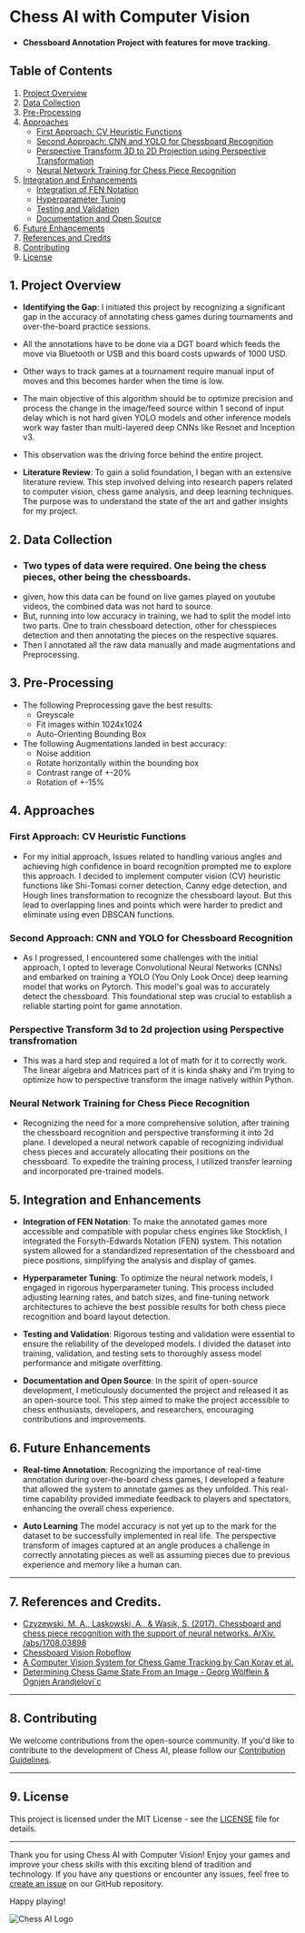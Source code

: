 # Chess AI with Computer Vision

- #### Chessboard Annotation Project with features for move tracking.


## Table of Contents

1. [Project Overview](#1-project-overview)
2. [Data Collection](#2-data-collection)
3. [Pre-Processing](#3-pre-processing)
4. [Approaches](#4-approaches)
   - [First Approach: CV Heuristic Functions](#first-approach-cv-heuristic-functions)
   - [Second Approach: CNN and YOLO for Chessboard Recognition](#second-approach-cnn-and-yolo-for-chessboard-recognition)
   - [Perspective Transform 3D to 2D Projection using Perspective Transformation](#perspective-transform-3d-to-2d-projection-using-perspective-transformation)
   - [Neural Network Training for Chess Piece Recognition](#neural-network-training-for-chess-piece-recognition)
5. [Integration and Enhancements](#5-integration-and-enhancements)
   - [Integration of FEN Notation](#integration-of-fen-notation)
   - [Hyperparameter Tuning](#hyperparameter-tuning)
   - [Testing and Validation](#testing-and-validation)
   - [Documentation and Open Source](#documentation-and-open-source)
6. [Future Enhancements](#6-future-enhancements)
7. [References and Credits](#7-references-and-credits)
8. [Contributing](#8-contributing)
9. [License](#9-license)


## 1. Project Overview

- **Identifying the Gap**: I initiated this project by recognizing a significant gap in the accuracy of annotating chess games during tournaments and over-the-board practice sessions.
- All the annotations have to be done via a DGT board which feeds the move via Bluetooth or USB and this board costs upwards of 1000 USD.
- Other ways to track games at a tournament require manual input of moves and this becomes harder when the time is low.
- The main objective of this algorithm should be to optimize precision and process the change in the image/feed source within 1 second of input delay which is not hard given YOLO models and other inference models work way faster than multi-layered deep CNNs like Resnet and Inception v3.
- This observation was the driving force behind the entire project.

- **Literature Review**: To gain a solid foundation, I began with an extensive literature review. This step involved delving into research papers related to computer vision, chess game analysis, and deep learning techniques. The purpose was to understand the state of the art and gather insights for my project.

## 2. Data Collection
- ### Two types of data were required. One being the chess pieces, other being the chessboards.
- given, how this data can be found on live games played on youtube videos, the combined data was not hard to source.
- But, running into low accuracy in training, we had to split the model into two parts. One to train chessboard detection, other for chesspieces detection and then annotating the pieces on the respective squares.
- Then I annotated all the raw data manually and made augmentations and Preprocessing.

## 3. Pre-Processing
- The following Preprocessing gave the best results:
  - Greyscale
  - Fit images within 1024x1024
  - Auto-Orienting Bounding Box
- The following Augmentations landed in best accuracy:
  - Noise addition
  - Rotate horizontally within the bounding box
  - Contrast range of +-20%
  - Rotation of +-15%

## 4. Approaches

### First Approach: CV Heuristic Functions

- For my initial approach, Issues related to handling various angles and achieving high confidence in board recognition prompted me to explore this approach. I decided to implement computer vision (CV) heuristic functions like Shi-Tomasi corner detection, Canny edge detection, and Hough lines transformation to recognize the chessboard layout. But this lead to overlapping lines and points which were harder to predict and eliminate using even DBSCAN functions.


### Second Approach: CNN and YOLO for Chessboard Recognition

-  As I progressed, I encountered some challenges with the initial approach, I opted to leverage Convolutional Neural Networks (CNNs) and embarked on training a YOLO (You Only Look Once) deep learning model that works on Pytorch. This model's goal was to accurately detect the chessboard. This foundational step was crucial to establish a reliable starting point for game annotation.

### Perspective Transform 3d to 2d projection using Perspective transfromation
- This was a hard step and required a lot of math for it to correctly work. The linear algebra and Matrices part of it is kinda shaky and I'm trying to optimize how to perspective transform the image natively within Python.

### Neural Network Training for Chess Piece Recognition

- Recognizing the need for a more comprehensive solution, after training the chessboard recognition and perspective transforming it into 2d plane. I developed a neural network capable of recognizing individual chess pieces and accurately allocating their positions on the chessboard. To expedite the training process, I utilized transfer learning and incorporated pre-trained models.

## 5. Integration and Enhancements

- **Integration of FEN Notation**: To make the annotated games more accessible and compatible with popular chess engines like Stockfish, I integrated the Forsyth-Edwards Notation (FEN) system. This notation system allowed for a standardized representation of the chessboard and piece positions, simplifying the analysis and display of games.

- **Hyperparameter Tuning**: To optimize the neural network models, I engaged in rigorous hyperparameter tuning. This process included adjusting learning rates, and batch sizes, and fine-tuning network architectures to achieve the best possible results for both chess piece recognition and board layout detection.

- **Testing and Validation**: Rigorous testing and validation were essential to ensure the reliability of the developed models. I divided the dataset into training, validation, and testing sets to thoroughly assess model performance and mitigate overfitting.

- **Documentation and Open Source**: In the spirit of open-source development, I meticulously documented the project and released it as an open-source tool. This step aimed to make the project accessible to chess enthusiasts, developers, and researchers, encouraging contributions and improvements.


## 6. Future Enhancements
- **Real-time Annotation**: Recognizing the importance of real-time annotation during over-the-board chess games, I developed a feature that allowed the system to annotate games as they unfolded. This real-time capability provided immediate feedback to players and spectators, enhancing the overall chess experience.

- **Auto Learning** The model accuracy is not yet up to the mark for the dataset to be successfully implemented in real life. The perspective transform of images captured at an angle produces a challenge in correctly annotating pieces as well as assuming pieces due to previous experience and memory like a human can.
---

## 7. References and Credits.
- [Czyzewski, M. A., Laskowski, A., & Wasik, S. (2017). Chessboard and chess piece recognition with the support of neural networks. ArXiv. /abs/1708.03898](https://arxiv.org/abs/1708.03898)
- [Chessboard Vision Roboflow](https://github.com/shainisan/real-life-chess-vision?ref=blog.roboflow.com)
- [A Computer Vision System for Chess Game Tracking by Can Koray et al. ](https://vision.fe.uni-lj.si/cvww2016/proceedings/papers/21.pdf)
- [Determining Chess Game State From an Image - Georg Wölflein & Ognjen Arandjelovi´c](https://arxiv.org/pdf/2104.14963.pdf)




---
## 8. Contributing

We welcome contributions from the open-source community. If you'd like to contribute to the development of Chess AI, please follow our [Contribution Guidelines](CONTRIBUTING.md).

---
## 9. License

This project is licensed under the MIT License - see the [LICENSE](LICENSE) file for details.

---

Thank you for using Chess AI with Computer Vision! Enjoy your games and improve your chess skills with this exciting blend of tradition and technology. If you have any questions or encounter any issues, feel free to [create an issue](https://github.com/yourusername/chess-ai/issues) on our GitHub repository.

Happy playing!

![Chess AI Logo](images/chess_ai_logo.png)
